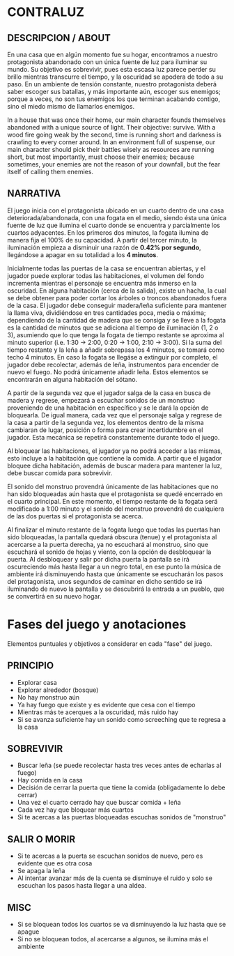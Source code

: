 CONTRALUZ
=========

## DESCRIPCION / ABOUT
En una casa que en algún momento fue su hogar, encontramos a nuestro protagonista abandonado con un única fuente de luz para iluminar su mundo. Su objetivo es sobrevivir, pues esta escasa luz parece perder su brillo mientras transcurre el tiempo, y la oscuridad se apodera de todo a su paso. En un ambiente de tensión constante, nuestro protagonista deberá saber escoger sus batallas, y más importante aún, escoger sus enemigos; porque a veces, no son tus enemigos los que terminan acabando contigo, sino el miedo mismo de llamarlos enemigos. 

In a house that was once their home, our main character founds themselves abandoned with a unique source of light. Their objective: survive. With a wood fire going weak by the second, time is running short and darkness is crawling to every corner around. In an environment full of suspense, our main character should pick their battles wisely as resources are running short, but most importantly, must choose their enemies; because sometimes, your enemies are not the reason of your downfall, but the fear itself of calling them enemies. 

## NARRATIVA
El juego inicia con el protagonista ubicado en un cuarto dentro de una casa deteriorada/abandonada, con una fogata en el medio, siendo ésta una única fuente de luz que ilumina el cuarto donde se encuentra y parcialmente los cuartos adyacentes. En los primeros dos minutos, la fogata ilumina de manera fija el 100% de su capacidad. A partir del tercer minuto, la iluminación empieza a disminuir una razón de **0.42% por segundo**, llegándose a apagar en su totalidad a los **4 minutos**. 


Inicialmente todas las puertas de la casa se encuentran abiertas, y el jugador puede explorar todas las habitaciones, el volumen del fondo incrementa mientras el personaje se encuentra más inmerso en la oscuridad. En alguna habitación (cerca de la salida), existe un hacha, la cual se debe obtener para poder cortar los árboles o troncos abandonados fuera de la casa. 
El jugador debe conseguir madera/leña suficiente para mantener la llama viva, dividiéndose en tres cantidades poca, media o máxima; dependiendo de la cantidad de madera que se consiga y se lleve a la fogata es la cantidad de minutos que se adiciona al tiempo de iluminación (1, 2 o 3), asumiendo que lo que tenga la fogata de tiempo restante se aproxima al minuto superior (i.e. 1:30 -> 2:00, 0:20 -> 1:00, 2:10 -> 3:00). Si la suma del tiempo restante y la leña a añadir sobrepasa los 4 minutos, se tomará como techo 4 minutos. 
En caso la fogata se llegáse a extinguir por completo, el jugador debe recolectar, además de leña, instrumentos para encender de nuevo el fuego. No podrá únicamente añadir leña. Estos elementos se encontrarán en alguna habitación del sótano. 


A partir de la segunda vez que el jugador salga de la casa en busca de madera y regrese, empezará a escuchar sonidos de un monstruo proveniendo de una habitación en específico y se le dará la opción de bloquearla. De igual manera, cada vez que el personaje salga y regrese de la casa a partir de la segunda vez, los elementos dentro de la misma cambiaran de lugar, posición o forma para crear incertidumbre en el jugador. Esta mecánica se repetirá constantemente durante todo el juego.


Al bloquear las habitaciones, el jugador ya no podrá acceder a las mismas, esto incluye a la habitación que contiene la comida. A partir que el jugador bloquee dicha habitación, además de buscar madera para mantener la luz, debe buscar comida para sobrevivir. 


El sonido del monstruo provendrá únicamente de las habitaciones que no han sido bloqueadas aún hasta que el protagonista se quedé encerrado en el cuarto principal. En este momento, el tiempo restante de la fogata será modificado a 1:00 minuto y el sonido del monstruo provendrá de cualquiera de las dos puertas si el protagonista se acerca. 


Al finalizar el minuto restante de la fogata luego que todas las puertas han sido bloqueadas, la pantalla quedará obscura (tenue) y el protagonista al acercarse a la puerta derecha, ya no escuchará al monstruo, sino que escuchará el sonido de hojas y viento, con la opción de desbloquear la puerta. Al desbloquear y salir por dicha puerta la pantalla se irá oscureciendo más hasta llegar a un negro total, en ese punto la música de ambiente irá disminuyendo hasta que únicamente se escucharán los pasos del protagonista, unos segundos de caminar en dicho sentido se irá iluminando de nuevo la pantalla y se descubrirá la entrada a un pueblo, que se convertirá en su nuevo hogar. 


Fases del juego y anotaciones
==============================

Elementos puntuales y objetivos a considerar en cada "fase" del juego.

## PRINCIPIO
* Explorar casa
* Explorar alrededor (bosque)
* No hay monstruo aún 
* Ya hay fuego que existe y es evidente que cesa con el tiempo
* Mientras más te acerques a la oscuridad, más ruido hay
* Si se avanza suficiente hay un sonido como screeching que te regresa a la casa 

## SOBREVIVIR
* Buscar leña (se puede recolectar hasta tres veces antes de echarlas al fuego)
* Hay comida en la casa
* Decisión de cerrar la puerta que tiene la comida (obligadamente lo debe cerrar)
* Una vez el cuarto cerrado hay que buscar comida + leña
* Cada vez hay que bloquear más cuartos
* Si te acercas a las puertas bloqueadas escuchas sonidos de "monstruo"

## SALIR O MORIR
* Si te acercas a la puerta se escuchan sonidos de nuevo, pero es evidente que es otra cosa
* Se apaga la leña
* Al intentar avanzar más de la cuenta se disminuye el ruido y solo se escuchan los pasos hasta llegar a una aldea. 

## MISC
* Si se bloquean todos los cuartos se va disminuyendo la luz hasta que se apague
* Si no se bloquean todos, al acercarse a algunos, se ilumina más el ambiente